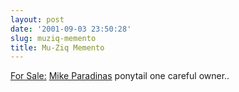 ```yaml
---
layout: post
date: '2001-09-03 23:50:28'
slug: muziq-memento
title: Mu-Ziq Memento
---
```


[For Sale:](http://cgi.ebay.com/aw-cgi/eBayISAPI.dll?ViewItem&amp;item=1458443752) [Mike Paradinas](http://www.planet-mu.com/) ponytail one careful owner..